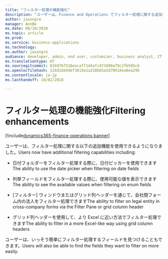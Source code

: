 ```yaml
---
title: "フィルター処理の機能強化"
description: "ユーザーは、Finance and Operations でフィルター処理に関する追加機能を使用できるようになりました。"
author: jasongre
manager: AnnBe
ms.date: 08/10/2018
ms.topic: article
ms.prod: 
ms.service: business-applications
ms.technology: 
ms.author: jasongre
audience: developer, admin, end user, customizer, business analyst, IT pro
ms.translationtype: HT
ms.sourcegitcommit: 61b9767518eecaff1d4afc473490a79c2fb595cb
ms.openlocfilehash: 228d1bb94bf3019a1a228b65a5d7091dea0ea296
ms.contentlocale: ja-jp
ms.lasthandoff: 10/02/2018

---
```


# <a name="filtering-enhancements"></a><span data-ttu-id="46bf4-103">フィルター処理の機能強化</span><span class="sxs-lookup"><span data-stu-id="46bf4-103">Filtering enhancements</span></span>

[!include[dynamics365-finance-operations banner](../includes/dynamics365-finance-operations.md)]

<span data-ttu-id="46bf4-104">ユーザーは、フィルター処理に関する以下の追加機能を使用できるようになりました。</span><span class="sxs-lookup"><span data-stu-id="46bf4-104">Users now have additional filtering capabilities including:</span></span> 

- <span data-ttu-id="46bf4-105">日付フォルダーをフィルター処理する際に、日付ピッカーを使用できます</span><span class="sxs-lookup"><span data-stu-id="46bf4-105">The ability to use the date picker when filtering on date fields</span></span>

- <span data-ttu-id="46bf4-106">列挙フィールドをフィルター処理する際に、使用可能な値を表示できます</span><span class="sxs-lookup"><span data-stu-id="46bf4-106">The ability to see the available values when filtering on enum fields</span></span>

- <span data-ttu-id="46bf4-107">[フィルター] ウィンドウまたはグリッド列ヘッダーを通じて、会社間フォーム内の法人をフィルター処理できます</span><span class="sxs-lookup"><span data-stu-id="46bf4-107">The ability to filter on legal entity in cross-company forms via the Filter Pane or grid column header</span></span>

- <span data-ttu-id="46bf4-108">グリッド列ヘッダーを使用して、より Excel に近い方法でフィルター処理できます</span><span class="sxs-lookup"><span data-stu-id="46bf4-108">The ability to filter in a more Excel-like way using grid column headers</span></span>

<span data-ttu-id="46bf4-109">ユーザーは、いっそう簡単にフィルター処理するフィールドを見つけることもできます。</span><span class="sxs-lookup"><span data-stu-id="46bf4-109">Users will also be able to find the fields they want to filter on more easily.</span></span>

